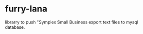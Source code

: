 furry-lana
==========

librarry to push "Symplex Small Business export text files to mysql database.
